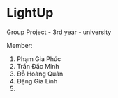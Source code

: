 # LightUp
Group Project - 3rd year - university

Member:
  1. Phạm Gia Phúc
  2. Trần Đắc Minh
  3. Đỗ Hoàng Quân
  4. Đặng Gia Linh
  5. 
